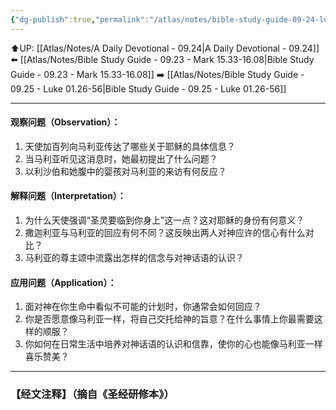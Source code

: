 ```yaml
---
{"dg-publish":true,"permalink":"/atlas/notes/bible-study-guide-09-24-luke-01-01-25/"}
---
```


⬆️UP: [[Atlas/Notes/A Daily Devotional - 09.24\|A Daily Devotional - 09.24]]
⬅️ [[Atlas/Notes/Bible Study Guide - 09.23 - Mark 15.33-16.08\|Bible Study Guide - 09.23 - Mark 15.33-16.08]]
➡️ [[Atlas/Notes/Bible Study Guide - 09.25 - Luke 01.26-56\|Bible Study Guide - 09.25 - Luke 01.26-56]] 

---

#### 观察问题（Observation）：

1. 天使加百列向马利亚传达了哪些关于耶稣的具体信息？
2. 当马利亚听见这消息时，她最初提出了什么问题？
3. 以利沙伯和她腹中的婴孩对马利亚的来访有何反应？

#### 解释问题（Interpretation）：

1. 为什么天使强调“圣灵要临到你身上”这一点？这对耶稣的身份有何意义？
2. 撒迦利亚与马利亚的回应有何不同？这反映出两人对神应许的信心有什么对比？
3. 马利亚的尊主颂中流露出怎样的信念与对神话语的认识？

#### 应用问题（Application）：

1. 面对神在你生命中看似不可能的计划时，你通常会如何回应？
2. 你是否愿意像马利亚一样，将自己交托给神的旨意？在什么事情上你最需要这样的顺服？
3. 你如何在日常生活中培养对神话语的认识和信靠，使你的心也能像马利亚一样喜乐赞美？

---
### 【经文注释】（摘自《圣经研修本》）

